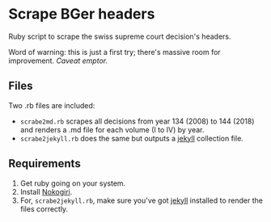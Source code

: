 # Scrape BGer headers
Ruby script to scrape the swiss supreme court decision's headers.

Word of warning: this is just a first try; there's massive room for improvement. _Caveat emptor._

## Files

Two .rb files are included:

- `scrabe2md.rb` scrapes all decisions from year 134 (2008) to 144 (2018) and renders a .md file for each volume (I to IV) by year.
- `scrabe2jekyll.rb` does the same but outputs a [jekyll](https://jekyllrb.com) collection file.

## Requirements

1. Get ruby going on your system.
2. Install [Nokogiri](http://www.nokogiri.org/tutorials/installing_nokogiri.html).
3. For, `scrabe2jekyll.rb`, make sure you've got [jekyll](https://jekyllrb.com) installed to render the files correctly.
